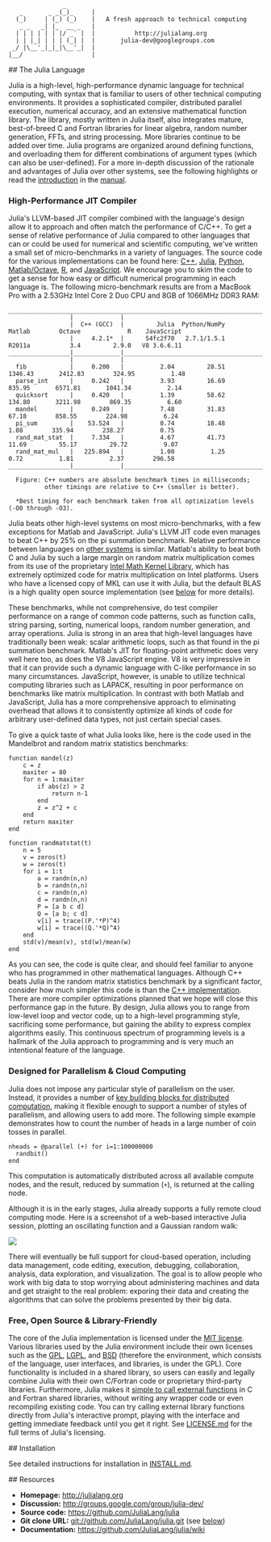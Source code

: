 <a name="banner"/>

                   _
       _       _ _(_)_     |
      (_)     | (_) (_)    |   A fresh approach to technical computing
       _ _   _| |_  __ _   |
      | | | | | | |/ _` |  |           http://julialang.org
      | | |_| | | | (_| |  |       julia-dev@googlegroups.com
     _/ |\__'_|_|_|\__'_|  |
    |__/                   |


<a name="The-Julia-Language"/>
## The Julia Language

Julia is a high-level, high-performance dynamic language for technical computing, with syntax that is familiar to users of other technical computing environments.
It provides a sophisticated compiler, distributed parallel execution, numerical accuracy, and an extensive mathematical function library.
The library, mostly written in Julia itself, also integrates mature, best-of-breed C and Fortran libraries for linear algebra, random number generation, FFTs, and string processing.
More libraries continue to be added over time.
Julia programs are organized around defining functions, and overloading them for different combinations of argument types (which can also be user-defined).
For a more in-depth discussion of the rationale and advantages of Julia over other systems, see the following highlights or read the [introduction](https://github.com/JuliaLang/julia/wiki/Introduction) in the [manual](https://github.com/JuliaLang/julia/wiki/).

### High-Performance JIT Compiler

Julia's LLVM-based JIT compiler combined with the language's design allow it to approach and often match the performance of C/C++.
To get a sense of relative performance of Julia compared to other languages that can or could be used for numerical and scientific computing, we've written a small set of micro-benchmarks in a variety of languages.
The source code for the various implementations can be found here:
[C++](https://github.com/JuliaLang/julia/blob/master/test/perf.cpp#L1),
[Julia](https://github.com/JuliaLang/julia/blob/master/test/perf.j#L1),
[Python](https://github.com/JuliaLang/julia/blob/master/test/perf.py#L1),
[Matlab/Octave](https://github.com/JuliaLang/julia/blob/master/test/perf.m#L1),
[R](https://github.com/JuliaLang/julia/blob/master/test/perf.R#L1), and 
[JavaScript](https://github.com/JuliaLang/julia/blob/master/test/perf.js#L1).
We encourage you to skim the code to get a sense for how easy or difficult numerical programming in each language is.
The following micro-benchmark results are from a MacBook Pro with a 2.53GHz Intel Core 2 Duo CPU and 8GB of 1066MHz DDR3 RAM:

    ______________________________________________________________________________________________________________________
                     |             |
                     |  C++ (GCC)  |         Julia  Python/NumPy        Matlab        Octave             R    JavaScript
                     |     4.2.1*  |      54fc2f70   2.7.1/1.5.1        R2011a           3.4         2.9.0   V8 3.6.6.11
    _________________|_____________|______________________________________________________________________________________
                     |             |
      fib            |     0.200   |          2.04         28.51       1346.43       2412.83        324.95          1.48
      parse_int      |     0.242   |          3.93         16.69        835.95       6571.81       1041.34          2.14
      quicksort      |     0.420   |          1.39         58.62        134.80       3211.98        869.35          6.60
      mandel         |     0.249   |          7.48         31.83         67.18        858.55        224.98          6.24
      pi_sum         |    53.524   |          0.74         18.48          1.08        335.94        238.27          0.75
      rand_mat_stat  |     7.334   |          4.67         41.73         11.69         55.17         29.72          9.07
      rand_mat_mul   |   225.894   |          1.00          1.25          0.72          1.81          2.37        296.58
    _________________|_____________|______________________________________________________________________________________

      Figure: C++ numbers are absolute benchmark times in milliseconds;
              other timings are relative to C++ (smaller is better).

      *Best timing for each benchmark taken from all optimization levels (-O0 through -O3).

Julia beats other high-level systems on most micro-benchmarks, with a few exceptions for Matlab and JavaScript.
Julia's LLVM JIT code even manages to beat C++ by 25% on the pi summation benchmark.
Relative performance between languages on [other systems](https://github.com/JuliaLang/julia/blob/master/INSTALL.md#Supported-Platforms) is similar.
Matlab's ability to beat both C and Julia by such a large margin on random matrix multiplication comes from its use of the proprietary [Intel Math Kernel Library](http://en.wikipedia.org/wiki/Math_Kernel_Library), which has extremely optimized code for matrix multiplication on Intel platforms.
Users who have a licensed copy of MKL can use it with Julia, but the default BLAS is a high quality open source implementation (see <a href="https://github.com/JuliaLang/julia/blob/master/INSTALL.md#Required-Build-Tools-External-Libraries">below</a> for more details).

These benchmarks, while not comprehensive, do test compiler performance on a range of common code patterns, such as function calls, string parsing, sorting, numerical loops, random number generation, and array operations.
Julia is strong in an area that high-level languages have traditionally been weak:
scalar arithmetic loops, such as that found in the pi summation benchmark.
Matlab's JIT for floating-point arithmetic does very well here too, as does the V8 JavaScript engine.
V8 is very impressive in that it can provide such a dynamic language with C-like performance in so many circumstances.
JavaScript, however, is unable to utilize technical computing libraries such as LAPACK, resulting in poor performance on benchmarks like matrix multiplication.
In contrast with both Matlab and JavaScript, Julia has a more comprehensive approach to eliminating overhead that allows it to consistently optimize all kinds of code for arbitrary user-defined data types, not just certain special cases.

To give a quick taste of what Julia looks like, here is the code used in the Mandelbrot and random matrix statistics benchmarks:

```
function mandel(z)
    c = z
    maxiter = 80
    for n = 1:maxiter
        if abs(z) > 2
            return n-1
        end
        z = z^2 + c
    end
    return maxiter
end

function randmatstat(t)
    n = 5
    v = zeros(t)
    w = zeros(t)
    for i = 1:t
        a = randn(n,n)
        b = randn(n,n)
        c = randn(n,n)
        d = randn(n,n)
        P = [a b c d]
        Q = [a b; c d]
        v[i] = trace((P.'*P)^4)
        w[i] = trace((Q.'*Q)^4)
    end
    std(v)/mean(v), std(w)/mean(w)
end
```

As you can see, the code is quite clear, and should feel familiar to anyone who has programmed in other mathematical languages.
Although C++ beats Julia in the random matrix statistics benchmark by a significant factor, consider how much simpler this code is than the [C++ implementation](https://github.com/JuliaLang/julia/blob/master/test/perf.cpp#L137).
There are more compiler optimizations planned that we hope will close this performance gap in the future.
By design, Julia allows you to range from low-level loop and vector code, up to a high-level programming style, sacrificing some performance, but gaining the ability to express complex algorithms easily.
This continuous spectrum of programming levels is a hallmark of the Julia approach to programming and is very much an intentional feature of the language.

### Designed for Parallelism & Cloud Computing

Julia does not impose any particular style of parallelism on the user.
Instead, it provides a number of [key building blocks for distributed computation](https://github.com/JuliaLang/julia/wiki/Parallel-Computing), making it flexible enough to support a number of styles of parallelism, and allowing users to add more.
The following simple example demonstrates how to count the number of heads in a large number of coin tosses in parallel.

    nheads = @parallel (+) for i=1:100000000
      randbit()
    end

This computation is automatically distributed across all available compute nodes, and the result, reduced by summation (`+`), is returned at the calling node.

Although it is in the early stages, Julia already supports a fully remote cloud computing mode.
Here is a screenshot of a web-based interactive Julia session, plotting an oscillating function and a Gaussian random walk:

<a href="http://julialang.github.com/misc/web_repl.png"><img src="http://julialang.github.com/misc/web_repl.png"/></a>

There will eventually be full support for cloud-based operation, including data management, code editing, execution, debugging, collaboration, analysis, data exploration, and visualization.
The goal is to allow people who work with big data to stop worrying about administering machines and data and get straight to the real problem:
exporing their data and creating the algorithms that can solve the problems presented by their big data.

### Free, Open Source & Library-Friendly

The core of the Julia implementation is licensed under the [MIT license][MIT].
Various libraries used by the Julia environment include their own licenses such as the [GPL], [LGPL], and [BSD] (therefore the environment, which consists of the language, user interfaces, and libraries, is under the GPL).
Core functionality is included in a shared library, so users can easily and legally combine Julia with their own C/Fortran code or proprietary third-party libraries.
Furthermore, Julia makes it [simple to call external functions](https://github.com/JuliaLang/julia/wiki/Calling-C-and-Fortran-Code) in C and Fortran shared libraries, without writing any wrapper code or even recompiling existing code.
You can try calling external library functions directly from Julia's interactive prompt, playing with the interface and getting immediate feedback until you get it right.
See [LICENSE.md](https://github.com/JuliaLang/julia/blob/master/LICENSE.md) for the full terms of Julia's licensing.

[MIT]:  http://en.wikipedia.org/wiki/MIT_License
[GPL]:  http://en.wikipedia.org/wiki/GNU_General_Public_License
[LGPL]: http://en.wikipedia.org/wiki/GNU_Lesser_General_Public_License
[BSD]:  http://en.wikipedia.org/wiki/BSD_licenses

<a name="Installation"/>
## Installation

See detailed instructions for installation in [INSTALL.md](https://github.com/JuliaLang/julia/blob/master/INSTALL.md).

<a name="Resources"/>
## Resources

- **Homepage:** <http://julialang.org>
- **Discussion:** <http://groups.google.com/group/julia-dev/>
- **Source code:** <https://github.com/JuliaLang/julia>
- **Git clone URL:** <git://github.com/JuliaLang/julia.git> (see [below](#Download-Compilation))
- **Documentation:** <https://github.com/JuliaLang/julia/wiki>

